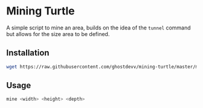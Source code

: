 # Mining Turtle

A simple script to mine an area, builds on the idea of the `tunnel` command but allows for the size area to be defined.

## Installation

```bash
wget https://raw.githubusercontent.com/ghostdevv/mining-turtle/master/mine.lua
```

## Usage

```bash
mine <width> <height> <depth>
```
